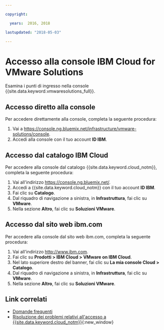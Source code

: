 ```yaml
---

copyright:

  years:  2016, 2018

lastupdated: "2018-05-03"

---
```


# Accesso alla console IBM Cloud for VMware Solutions

Esamina i punti di ingresso nella console {{site.data.keyword.vmwaresolutions_full}}.

## Accesso diretto alla console

Per accedere direttamente alla console, completa la seguente procedura:
1. Vai a
   https://console.ng.bluemix.net/infrastructure/vmware-solutions/console.
2. Accedi alla console con il tuo account **ID IBM**.

## Accesso dal catalogo IBM Cloud

Per accedere alla console dal catalogo {{site.data.keyword.cloud_notm}}, completa la seguente procedura:
1. Vai all'indirizzo https://console.ng.bluemix.net/.
2. Accedi a {{site.data.keyword.cloud_notm}} con il tuo account **ID IBM**.
3. Fai clic su **Catalogo**.
4. Dal riquadro di navigazione a sinistra, in **Infrastruttura**, fai clic su **VMware**.
5. Nella sezione **Altro**, fai clic su **Soluzioni VMware**.

## Accesso dal sito web ibm.com

Per accedere alla console dal sito web ibm.com, completa la seguente procedura:
1. Vai all'indirizzo http://www.ibm.com.
2. Fai clic su **Prodotti > IBM Cloud > VMware on IBM Cloud**.
3. Nel lato superiore destro del banner, fai clic su **La mia console Cloud > Catalogo**.
4. Dal riquadro di navigazione a sinistra, in **Infrastruttura**, fai clic su **VMware**.
5. Nella sezione **Altro**, fai clic su **Soluzioni VMware**.

## Link correlati

* [Domande frequenti](faq.html)
* [Risoluzione dei problemi relativi all'accesso a {{site.data.keyword.cloud_notm}}](https://console.bluemix.net/docs/troubleshoot/ts_accessing.html){:new_window}
